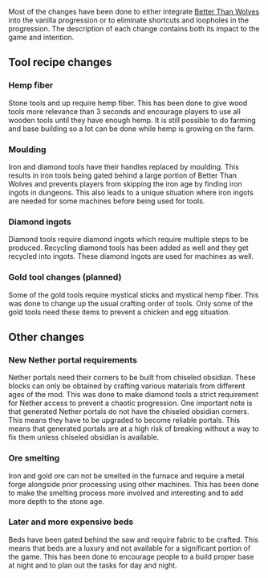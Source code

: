 Most of the changes have been done to either integrate [Better Than Wolves](Better%20Than%20Wolves.md) into the vanilla progression or to eliminate shortcuts and loopholes in the progression. The description of each change contains both its impact to the game and intention.

## Tool recipe changes ##

### Hemp fiber ###
Stone tools and up require hemp fiber. This has been done to give wood tools more relevance than 3 seconds and encourage players to use all wooden tools until they have enough hemp. It is still possible to do farming and base building so a lot can be done while hemp is growing on the farm.

### Moulding ###
Iron and diamond tools have their handles replaced by moulding. This results in iron tools being gated behind a large portion of Better Than Wolves and prevents players from skipping the iron age by finding iron ingots in dungeons. This also leads to a unique situation where iron ingots are needed for some machines before being used for tools.

### Diamond ingots ###
Diamond tools require diamond ingots which require multiple steps to be produced. Recycling diamond tools has been added as well and they get recycled into ingots. These diamond ingots are used for machines as well.

### Gold tool changes (planned) ###
Some of the gold tools require mystical sticks and mystical hemp fiber. This was done to change up the usual crafting order of tools. Only some of the gold tools need these items to prevent a chicken and egg situation.

## Other changes ##
### New Nether portal requirements ###
Nether portals need their corners to be built from chiseled obsidian. These blocks can only be obtained by crafting various materials from different ages of the mod. This was done to make diamond tools a strict requirement for Nether access to prevent a chaotic progression. One important note is that generated Nether portals do not have the chiseled obsidian corners. This means they have to be upgraded to become reliable portals. This means that generated portals are at a high risk of breaking without a way to fix them unless chiseled obsidian is available.

### Ore smelting ###
Iron and gold ore can not be smelted in the furnace and require a metal forge alongside prior processing using other machines. This has been done to make the smelting process more involved and interesting and to add more depth to the stone age.

### Later and more expensive beds ###
Beds have been gated behind the saw and require fabric to be crafted. This means that beds are a luxury and not available for a significant portion of the game. This has been done to encourage people to a build proper base at night and to plan out the tasks for day and night.
